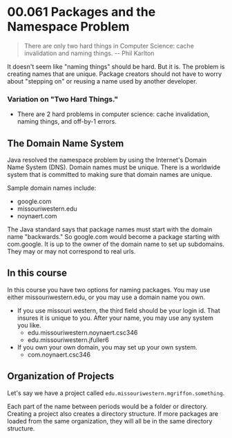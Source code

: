 # 00.061 Packages and the Namespace Problem

> There are only two hard things in Computer Science: cache invalidation and naming things.  -- Phil Karlton

It doesn't seem like "naming things" should be hard.  But it is.  The problem is creating names that are unique.  Package creators should not have to worry about "stepping on" or reusing a name used by another developer.

### Variation on "Two Hard Things."

- There are 2 hard problems in computer science: cache invalidation, naming things, and off-by-1 errors.
  
## The Domain Name System

Java resolved the namespace problem by using the Internet's Domain Name System (DNS).  Domain names must be unique.  There is a worldwide system that is committed to making sure that domain names are unique.

Sample domain names include:

- google.com
- missouriwestern.edu
- noynaert.com

The Java standard says that package names must start with the domain name "backwards."  So google.com would become a package starting with com.google.  It is up to the owner of the domain name to set up subdomains.  They may or may not correspond to real urls.  

## In this course

In this course you have two options for naming packages.  You may use either missouriwestern.edu, or you may use a domain name you own.

- If you use missouri western, the third field should be your login id.  That insures it is unique to you.  After your name, you may use any system you like.
  - edu.missouriwestern.noynaert.csc346
  - edu.missouriwestern.jfuller6
- If you own your own domain, you may set up your own system.
  - com.noynaert.csc346

## Organization of Projects

Let's say we have a project called `edu.missouriwestern.mgriffon.something`.

Each part of the name between periods would be a folder or directory.  Creating a project also creates a directory structure.  If more packages are loaded from the same organization, they will all be in the same directory structure.
